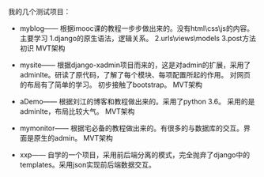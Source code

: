 我的几个测试项目：
- myblog——
根据imooc课的教程一步步做出来的。没有html\css\js的内容。
主要学习
1.django的原生语法，逻辑关系。
2.urls\views\models
3.post方法初识
MVT架构

- mysite——
根据django-xadmin项目而来的，这是对admin的扩展，采用了adminlte。研读了原代码，了解了每个模块、每项配置所起的作用。
对网页的布局有了简单的学习。
初步接触了bootstrap。
MVT架构

- aDemo——
根据刘江的博客和教程做出来的。采用了python 3.6。
采用的是adminlte，布局比较大气。
MVT架构

- mymonitor——
根据宅必备的教程做出来的。有很多的与数据库的交互。界面是原生的admin。
MVT架构

- xxp——
自学的一个项目，采用前后端分离的模式，完全抛弃了django中的templates。采用json实现前后端数据交互。

